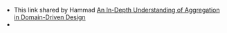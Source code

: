 - This link shared by Hammad [An In-Depth Understanding of Aggregation in Domain-Driven Design](https://www.alibabacloud.com/blog/an-in-depth-understanding-of-aggregation-in-domain-driven-design_598034)
-